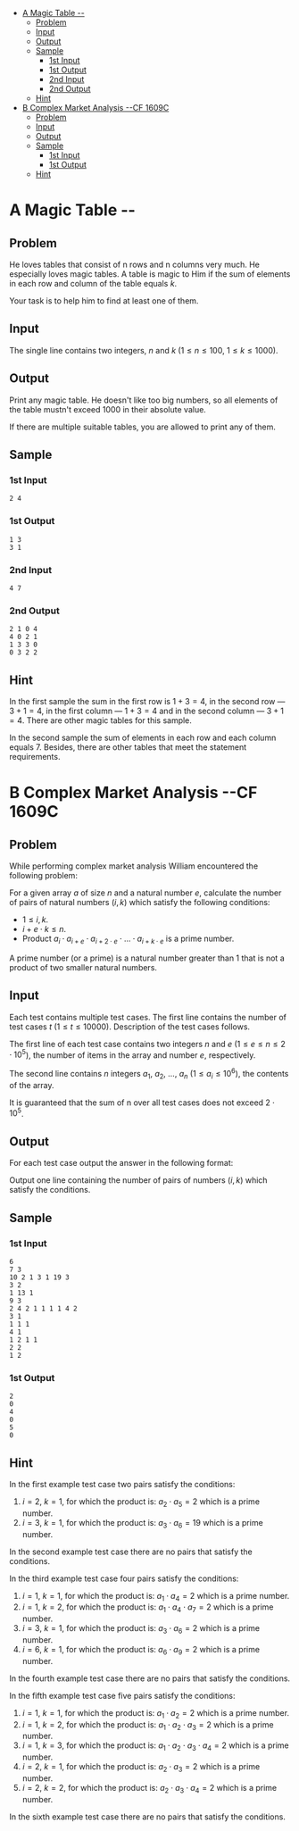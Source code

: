 - [A Magic Table --](#a-magic-table---)
  - [Problem](#problem)
  - [Input](#input)
  - [Output](#output)
  - [Sample](#sample)
    - [1st Input](#1st-input)
    - [1st Output](#1st-output)
    - [2nd Input](#2nd-input)
    - [2nd Output](#2nd-output)
  - [Hint](#hint)
- [B Complex Market Analysis --CF 1609C](#b-complex-market-analysis---cf-1609c)
  - [Problem](#problem-1)
  - [Input](#input-1)
  - [Output](#output-1)
  - [Sample](#sample-1)
    - [1st Input](#1st-input-1)
    - [1st Output](#1st-output-1)
  - [Hint](#hint-1)


# A Magic Table -- 

## Problem

He loves tables that consist of n rows and n columns very much. He especially loves magic tables. A table is magic to Him if the sum of elements in each row and column of the table equals $k$.

Your task is to help him to find at least one of them.

## Input

The single line contains two integers, $n$ and $k$ ($1 \leq n \leq 100$, $1 \leq k \leq 1000$).

## Output

Print any magic table. He doesn't like too big numbers, so all elements of the table mustn't exceed $1000$ in their absolute value.

If there are multiple suitable tables, you are allowed to print any of them.

## Sample

### 1st Input

```
2 4
```

### 1st Output

```
1 3
3 1
```

### 2nd Input

```
4 7
```

### 2nd Output

```
2 1 0 4
4 0 2 1
1 3 3 0
0 3 2 2
```

## Hint

In the first sample the sum in the first row is $1 + 3 = 4$, in the second row — $3 + 1 = 4$, in the first column — $1 + 3 = 4$ and in the second column — $3 + 1 = 4$. There are other magic tables for this sample.

In the second sample the sum of elements in each row and each column equals $7$. Besides, there are other tables that meet the statement requirements.

# B Complex Market Analysis --CF 1609C

## Problem

While performing complex market analysis William encountered the following problem:

For a given array $a$ of size $n$ and a natural number $e$, calculate the number of pairs of natural numbers $(i,k)$ which satisfy the following conditions:

* $1\leq i,k$.
* $i+e⋅k\leq n$.
* Product $a_i\cdot a_{i+e}\cdot a _{i+2\cdot e}\cdot \dots \cdot a_{i+k⋅e}$ is a prime number.

A prime number (or a prime) is a natural number greater than 1 that is not a product of two smaller natural numbers.

## Input

Each test contains multiple test cases. The first line contains the number of test cases $t$ ($1\leq t \leq 10000$). Description of the test cases follows.

The first line of each test case contains two integers $n$ and $e$ ($1\leq e \leq n\leq 2\cdot 10^5$), the number of items in the array and number $e$, respectively.

The second line contains $n$ integers $a_1$, $a_2$, $\dots$, $a_n$ ($1\leq a_i\leq 10^6$), the contents of the array.

It is guaranteed that the sum of n over all test cases does not exceed $2\cdot 10^5$.

## Output

For each test case output the answer in the following format:

Output one line containing the number of pairs of numbers $(i,k)$ which satisfy the conditions.

## Sample

### 1st Input

```
6
7 3
10 2 1 3 1 19 3
3 2
1 13 1
9 3
2 4 2 1 1 1 1 4 2
3 1
1 1 1
4 1
1 2 1 1
2 2
1 2
```

### 1st Output

```
2
0
4
0
5
0
```

## Hint

In the first example test case two pairs satisfy the conditions:

1. $i=2$, $k=1$, for which the product is: $a_2\cdot a_5=2$ which is a prime number.
2. $i=3$, $k=1$, for which the product is: $a_3\cdot a_6=19$ which is a prime number.

In the second example test case there are no pairs that satisfy the conditions.

In the third example test case four pairs satisfy the conditions:

1. $i=1$, $k=1$, for which the product is: $a_1\cdot a_4=2$ which is a prime number.
2. $i=1$, $k=2$, for which the product is: $a_1​\cdot a_4\cdot a_7=2$ which is a prime number.
3. $i=3$, $k=1$, for which the product is: $a_3\cdot a_6=2$ which is a prime number.
4. $i=6$, $k=1$, for which the product is: $a_6\cdot a_9=2$ which is a prime number.

In the fourth example test case there are no pairs that satisfy the conditions.

In the fifth example test case five pairs satisfy the conditions:

1. $i=1$, $k=1$, for which the product is: $a_1\cdot a_2=2$ which is a prime number.
2. $i=1$, $k=2$, for which the product is: $a_1\cdot a_2\cdot a_3=2$ which is a prime number.
3. $i=1$, $k=3$, for which the product is: $a_1\cdot a_2\cdot a_3\cdot a_4=2$ which is a prime number.
4. $i=2$, $k=1$, for which the product is: $a_2​\cdot a_3​=2$ which is a prime number.
5. $i=2$, $k=2$, for which the product is: $a_2\cdot a_3\cdot a_4=2$ which is a prime number.

In the sixth example test case there are no pairs that satisfy the conditions.